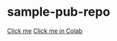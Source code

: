 # sample-pub-repo
<a href="https://nbviewer.org/github/juhi2021/sample-pub-repo/blob/main/Google_News.ipynb">Click me</a>
<a href="https://colab.research.google.com/github/juhi2021/sample-pub-repo/blob/main/Loan_Pred_with_Stats.ipynb">Click me in Colab</a>

